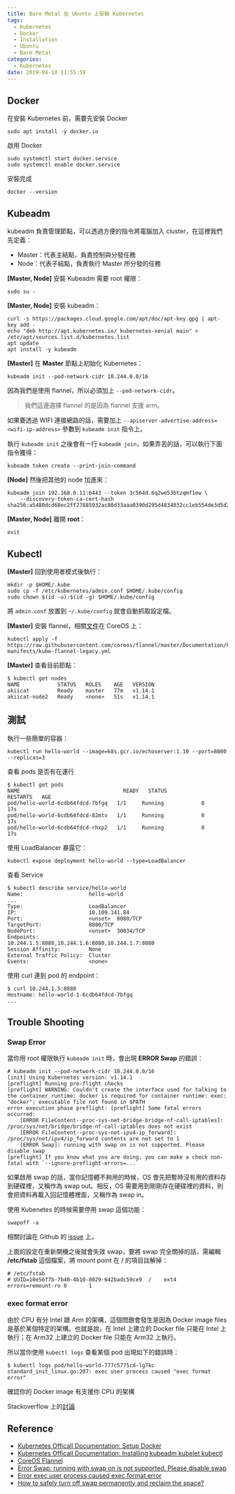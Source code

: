 ```yaml
---
title: Bare Metal 在 Ubuntu 上安裝 Kubernetes
tags:
  - Kubernetes
  - Docker
  - Installation
  - Ubuntu
  - Bare Metal
categories:
  - Kubernetes
date: 2019-04-18 11:55:59
---
```



## Docker

在安裝 Kubernetes 前，需要先安裝 Docker

```shell
sudo apt install -y docker.io
```

啟用 Docker

```shell
sudo systemctl start docker.service
sudo systemctl enable docker.service
```

安裝完成

```shell
docker --version
```

## Kubeadm

kubeadm 負責管理節點，可以透過方便的指令將電腦加入 cluster，在這裡我們先定義：

- Master：代表主結點，負責控制與分發任務
- Node：代表子結點，負責執行 Master 所分發的任務

**[Master, Node]** 安裝 Kubeadm 需要 root 權限：

```shell
sudo su -
```

**[Master, Node]** 安裝 kubeadm：


```shell
curl -s https://packages.cloud.google.com/apt/doc/apt-key.gpg | apt-key add -
echo "deb http://apt.kubernetes.io/ kubernetes-xenial main" > /etc/apt/sources.list.d/kubernetes.list
apt update
apt install -y kubeadm
```

**[Master]** 在 **Master** 節點上初始化 Kubernetes：

```shell
kubeadm init --pod-network-cidr 10.244.0.0/16
```

因為我們是使用 flannel，所以必須加上 `--pod-network-cidr`。

>我們這邊選擇 flannel 的是因為 flannel 支援 arm。

如果要透過 WIFI 連接網路的話，需要加上 `--apiserver-advertise-address=<wifi-ip-address>` 參數到 `kubeadm init` 指令上。

執行 `kubeadm init` 之後會有一行 `kubeadm join`，如果弄丟的話，可以執行下面指令獲得：

```shell
kubeadm token create --print-join-command
```

**[Node]** 然後把其他的 node 加進來：

```shell
kubeadm join 192.168.0.11:6443 --token 3c564d.6q2we53btzqmf1ew \
    --discovery-token-ca-cert-hash sha256:a5480dcd68ec2ff27885932ac80d33aaa0390d295d4834032cc1eb554de3d5d2 
```

**[Master, Node]** 離開 **root**：

```shell
exit
```

## Kubectl

**[Master]** 回到使用者模式後執行：

```shell
mkdir -p $HOME/.kube
sudo cp -f /etc/kubernetes/admin.conf $HOME/.kube/config
sudo chown $(id -u):$(id -g) $HOME/.kube/config
```

將 `admin.conf` 放置到 `~/.kube/config` 就會自動抓取設定檔。

**[Master]** 安裝 flannel，相關[文件](https://coreos.com/flannel/docs/latest/kubernetes.html)在 CoreOS 上：

```shell
kubectl apply -f https://raw.githubusercontent.com/coreos/flannel/master/Documentation/k8s-manifests/kube-flannel-legacy.yml
```

**[Master]** 查看目前節點：

```shell
$ kubectl get nodes
NAME            STATUS   ROLES    AGE   VERSION
akiicat         Ready    master   77m   v1.14.1
akiicat-node2   Ready    <none>   51s   v1.14.1
```

## 測試

執行一些簡單的容器：

```shell
kubectl run hello-world --image=k8s.gcr.io/echoserver:1.10 --port=8080 --replicas=3
```

查看 pods 是否有在運行

```shell
$ kubectl get pods
NAME                                 READY   STATUS             RESTARTS   AGE
pod/hello-world-6cdb64fdcd-7bfgq   1/1     Running            0          17s
pod/hello-world-6cdb64fdcd-82mtv   1/1     Running            0          17s
pod/hello-world-6cdb64fdcd-rhxp2   1/1     Running            0          17s
```

使用 LoadBalancer 暴露它：

```shell
kubectl expose deployment hello-world --type=LoadBalancer
```

查看 Service

```shell
$ kubectl describe service/hello-world
Name:                     hello-world
...
Type:                     LoadBalancer
IP:                       10.109.141.84
Port:                     <unset>  8080/TCP
TargetPort:               8080/TCP
NodePort:                 <unset>  30034/TCP
Endpoints:                10.244.1.5:8080,10.244.1.6:8080,10.244.1.7:8080
Session Affinity:         None
External Traffic Policy:  Cluster
Events:                   <none>
```

使用 curl 連到 pod 的 endpoint：

```shell
$ curl 10.244.1.5:8080
Hostname: hello-world-1-6cdb64fdcd-7bfgq
...
```

## Trouble Shooting

### Swap Error

當你用 root 權限執行 `kubeadm init` 時，會出現 **ERROR Swap** 的錯誤：

```shell
# kubeadm init --pod-network-cidr 10.244.0.0/16
[init] Using Kubernetes version: v1.14.1
[preflight] Running pre-flight checks
[preflight] WARNING: Couldn't create the interface used for talking to the container runtime: docker is required for container runtime: exec: "docker": executable file not found in $PATH
error execution phase preflight: [preflight] Some fatal errors occurred:
	[ERROR FileContent--proc-sys-net-bridge-bridge-nf-call-iptables]: /proc/sys/net/bridge/bridge-nf-call-iptables does not exist
	[ERROR FileContent--proc-sys-net-ipv4-ip_forward]: /proc/sys/net/ipv4/ip_forward contents are not set to 1
	[ERROR Swap]: running with swap on is not supported. Please disable swap
[preflight] If you know what you are doing, you can make a check non-fatal with `--ignore-preflight-errors=...`
```

如果啟用 swap 的話，當你記憶體不夠用的時候，OS 會先把暫時沒有用的資料存到硬碟裡，又稱作為 swap out。相反，OS 需要用到剛剛存在硬碟裡的資料，則會把資料再載入回記憶體裡面，又稱作為 swap in。

使用 Kubenetes 的時候需要停用 swap 這個功能：

```shell
swapoff -a
```

相關討論在 Github 的 [issue](https://github.com/kubernetes/kubeadm/issues/610) 上。

上面的設定在重新開機之後就會失效 swap，要將 swap 完全關掉的話，需編輯 **/etc/fstab**  這個檔案，將 mount point 在 / 的項目註解掉：

```shell
# /etc/fstab
# UUID=10e56f7b-7b40-4b10-8029-642badc59ce9  /    ext4    errors=remount-ro 0       1
```

### exec format error

由於 CPU 有分 Intel 跟 Arm 的架構，這個問題會發生是因為 Docker image files 是基於某個特定的架構。也就是說，在 Intel 上建立的 Docker file 只能在 Intel 上執行；在 Arm32 上建立的 Docker file 只能在 Arm32 上執行。

所以當你使用 `kubectl logs` 查看某個 pod 出現如下的錯誤時：

```shell
$ kubectl logs pod/hello-world-777c5775cd-lg7kc
standard_init_linux.go:207: exec user process caused "exec format error"
```

確認你的 Docker image 有支援你 CPU 的架構

Stackoverflow 上的[討論](https://stackoverflow.com/a/52793714/4777620)

## Reference

- [Kubernetes Officall Documentation: Setup Docker](https://kubernetes.io/docs/setup/cri/#docker)
- [Kubernetes Officall Documentation: Installing kubeadm kubelet kubectl](https://kubernetes.io/docs/setup/independent/install-kubeadm/#installing-kubeadm-kubelet-and-kubectl)
- [CoreOS Flannel](https://coreos.com/flannel/docs/latest/kubernetes.html)
- [Error Swap: running with swap on is not supported. Please disable swap](https://github.com/kubernetes/kubeadm/issues/610)
- [Error exec user process caused exec format error](https://stackoverflow.com/a/52793714/4777620)
- [How to safely turn off swap permanently and reclaim the space?](https://unix.stackexchange.com/a/224348)
